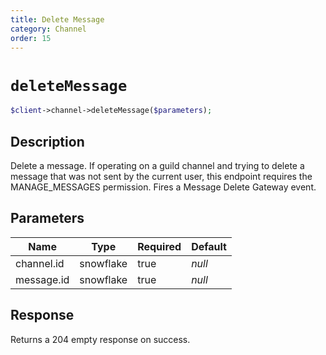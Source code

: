 ```yaml
---
title: Delete Message
category: Channel
order: 15
---
```


# `deleteMessage`

```php
$client->channel->deleteMessage($parameters);
```

## Description

Delete a message. If operating on a guild channel and trying to delete a message that was not sent by the current user, this endpoint requires the MANAGE_MESSAGES permission.  Fires a Message Delete Gateway event.

## Parameters


Name | Type | Required | Default
--- | --- | --- | ---
channel.id | snowflake | true | *null*
message.id | snowflake | true | *null*

## Response

Returns a 204 empty response on success.

